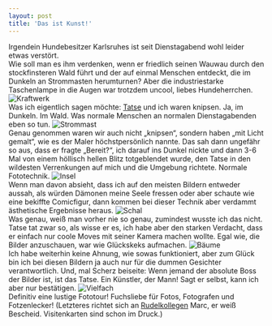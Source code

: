 ```yaml
---
layout: post
title: 'Das ist Kunst!'
---
```


Irgendein Hundebesitzer Karlsruhes ist seit Dienstagabend wohl leider etwas verstört.  
Wie soll man es ihm verdenken, wenn er friedlich seinen Wauwau durch den stockfinsteren Wald führt und der auf einmal Menschen entdeckt, die im Dunkeln an Strommasten herumturnen? Aber die industriestarke Taschenlampe in die Augen war trotzdem uncool, liebes Hundeherrchen.
![Kraftwerk](http://farm4.staticflickr.com/3819/12222939205_747a719b47_c.jpg)  
Was ich eigentlich sagen möchte: [Tatse](http://typxtatse.de/) und ich waren knipsen. Ja, im Dunkeln. Im Wald. Was normale Menschen an normalen Dienstagabenden eben so tun.
![Strommast](http://farm3.staticflickr.com/2878/12222944465_6b54e54fbd_c.jpg)  
Genau genommen waren wir auch nicht „knipsen“, sondern haben „mit Licht gemalt“, wie es der Maler höchstpersönlich nannte. Das sah dann ungefähr so aus, dass er fragte „Bereit?“, ich darauf ins Dunkel nickte und dann 3-6 Mal von einem höllisch hellen Blitz totgeblendet wurde, den Tatse in den wildesten Verrenkungen auf mich und die Umgebung richtete. Normale Fototechnik.
![Insel](http://farm6.staticflickr.com/5491/12223545586_857ca0aa26_c.jpg)  
Wenn man davon absieht, dass ich auf den meisten Bildern entweder aussah, als würden Dämonen meine Seele fressen oder aber schaute wie eine bekiffte Comicfigur, dann kommen bei dieser Technik aber verdammt ästhetische Ergebnisse heraus. 
![Schal](http://farm3.staticflickr.com/2881/12223136543_91ddc8b0d0_c.jpg)  
Was genau, weiß man vorher nie so genau, zumindest wusste ich das nicht. Tatse tat zwar so, als wisse er es, ich habe aber den starken Verdacht, dass er einfach nur coole Moves mit seiner Kamera machen wollte. Egal wie, die Bilder anzuschauen, war wie Glückskeks aufmachen. 
![Bäume](http://farm8.staticflickr.com/7362/12223206943_2022a98de6_c.jpg)  
Ich habe weiterhin keine Ahnung, wie sowas funktioniert, aber zum Glück bin ich bei diesen Bildern ja auch nur für die dummen Gesichter verantwortlich. Und, mal Scherz beiseite: Wenn jemand der absolute Boss der Bilder ist, ist das Tatse. Ein Künstler, der Mann! Sagt er selbst, kann ich aber nur bestätigen.
![Vielfach](http://farm6.staticflickr.com/5549/12223029385_d6fdf5fb7b_c.jpg)  
Definitiv eine lustige Fototour!
Fuchsliebe für Fotos, Fotografen und Fotzenlecker! (Letzteres richtet sich an [Rudelkollegen](http://magazin.fuchsgehtum.de/) Marc, er weiß Bescheid. Visitenkarten sind schon im Druck.)